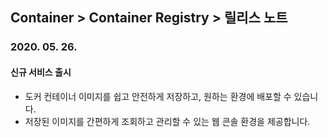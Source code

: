## Container > Container Registry  > 릴리스 노트

### 2020. 05. 26.
#### 신규 서비스 출시
* 도커 컨테이너 이미지를 쉽고 안전하게 저장하고, 원하는 환경에 배포할 수 있습니다.
* 저장된 이미지를 간편하게 조회하고 관리할 수 있는 웹 콘솔 환경을 제공합니다.

